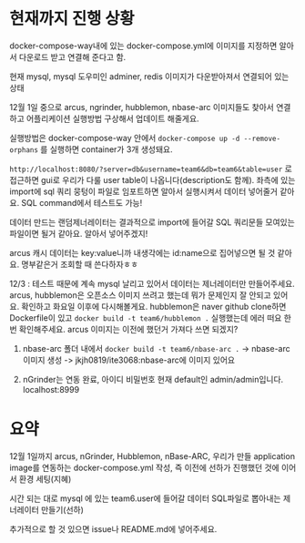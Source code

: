 # 현재까지 진행 상황

docker-compose-way내에 있는 docker-compose.yml에 이미지를 지정하면 알아서 다운로드 받고 연결해 준다고 함.

현재 mysql, mysql 도우미인 adminer, redis 이미지가 다운받아져서 연결되어 있는 상태

12월 1일 중으로 arcus, ngrinder, hubblemon, nbase-arc 이미지들도 찾아서 연결하고 어플리케이션 실행방법 구상해서 업데이트 해줄게요.

실행방법은 docker-compose-way 안에서 `docker-compose up -d --remove-orphans` 를 실행하면 container가 3개 생성돼요.

`http://localhost:8080/?server=db&username=team6&db=team6&table=user` 로 접근하면 gui로 우리가 다룰 user table이 나옵니다(description도 함께). 좌측에 있는 import에 sql 쿼리 뭉텅이 파일로 임포트하면 알아서 실행시켜서 데이터 넣어줄거 같아요. SQL command에서 테스트도 가능!

데이터 만드는 랜덤제너레이터는 결과적으로 import에 들어갈 SQL 쿼리문들 모여있는 파일이면 될거 같아요. 알아서 넣어주겠지!

arcus 캐시 데이터는 key:value니까 내생각에는 id:name으로 집어넣으면 될 것 같아요. 명부같은거 조회할 때 쓴다하자ㅎㅎ

12/3 : 
테스트 때문에 계속 mysql 날리고 있어서 데이터는 제너레이터만 만들어주세요.
arcus, hubblemon은 오픈소스 이미지 쓰려고 했는데 뭐가 문제인지 잘 안되고 있어요. 확인하고 화요일 이후에 다시해볼게요.
hubblemon은 naver github clone하면 Dockerfile이 있고 `docker build -t team6/hubblemon .` 실행했는데 에러 떠요 한번 확인해주세요.
arcus 이미지는 이전에 했던거 가져다 쓰면 되겠지?

1. nbase-arc 폴더 내에서 `docker build -t team6/nbase-arc .` -> nbase-arc 이미지 생성 -> jkjh0819/ite3068:nbase-arc에 이미지 있어요

2. nGrinder는 연동 완료, 아이디 비밀번호 현재 default인 admin/admin입니다. localhost:8999

# 요약
12월 1일까지 arcus, nGrinder, Hubblemon, nBase-ARC, 우리가 만들 application image를 연동하는 docker-compose.yml 작성, 즉 이전에 선하가 진행했던 것에 이어서 환경 세팅(지혜)

시간 되는 대로 mysql 에 있는 team6.user에 들어갈 데이터 SQL파일로 뽑아내는 제너레이터 만들기(선하)

추가적으로 할 것 있으면 issue나 README.md에 넣어주세요.